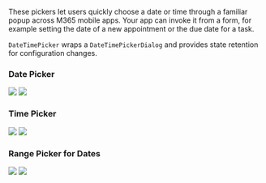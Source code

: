 These pickers let users quickly choose a date or time through a familiar popup across M365 mobile apps. Your app can invoke it from a form, for example setting the date of a new appointment or the due date for a task.

`DateTimePicker` wraps a `DateTimePickerDialog` and provides state retention for configuration changes.

<DisplayToggle onText="Dark" offText="Light" label="Theme Switcher">
<!-- prettier-ignore-start -->

### Date Picker

<img className="off" src="https://res.cdn.office.net/files/fabric-cdn-prod_20230126.003/fabric-website/images/controls/android/updated/img_dateandtime_01_datepicker_light.png?text=LightMode"/>
<img className="on" src="https://res.cdn.office.net/files/fabric-cdn-prod_20230126.003/fabric-website/images/controls/android/updated/img_dateandtime_01_datepicker_dark.png?text=DarkMode"/>

### Time Picker

<img className="off" src="https://res.cdn.office.net/files/fabric-cdn-prod_20230126.003/fabric-website/images/controls/android/updated/img_dateandtime_03_timepicker_light.png?text=LightMode"/>
<img className="on" src="https://res.cdn.office.net/files/fabric-cdn-prod_20230126.003/fabric-website/images/controls/android/updated/img_dateandtime_03_timepicker_dark.png?text=DarkMode"/>

### Range Picker for Dates

<img className="off" src="https://res.cdn.office.net/files/fabric-cdn-prod_20230126.003/fabric-website/images/controls/android/updated/img_dateandtime_02_rangepicker_light.png?text=LightMode"/>
<img className="on" src="https://res.cdn.office.net/files/fabric-cdn-prod_20230126.003/fabric-website/images/controls/android/updated/img_dateandtime_02_rangepicker_dark.png?text=DarkMode"/>
<!-- prettier-ignore-end -->
</DisplayToggle>
